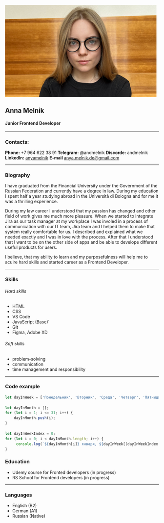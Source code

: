 ![фото](./img/cvphoto.jpg)
## Anna Melnik
#### Junior Frontend Developer
---
### Contacts:
**Phone:** +7 964 622 38 91
**Telegram:** @andmelnik
**Discorde:** andmelnik
**LinkedIn:** [anyamelnik](https://www.linkedin.com/in/anyamelnik/)
**E-mail** anya.melnik.de@gmail.com

---
### Biography
I have graduated from the Financial University under the Government of the Russian Federation and currently have a degree in law. During my education I spent half a year studying abroad in the Università di Bologna and for me it was a thrilling experience.

During my law career I understood that my passion has changed and other field of work gives me much more pleasure. When we started to integrate Jira as our task manager at my workplace I was involed in a process of communication with our IT team, Jira team and I helped them to make that system really comfortable for us. I described and explained what we needed exactly and I was in love with the process. After that I understood that I want to be on the other side of apps and be able to develope different useful products for users.

I believe, that my ability to learn and my purposefulness will help me to acuire hard skills and started career as a Frontend Developer. 

--- 

### Skills
###### Hard skills
* HTML
* CSS
* VS Code
* JavaScript (Base)`
* Git 
* Figma, Adobe XD

###### Soft skills
* problem-solving
* communication
* time management and responsibility
---

### Code example

```javascript
let dayInWeek = ['Понедельник', 'Вторник', 'Среда', 'Четверг', 'Пятница', 'Суббота', 'Воскресенье'];

let dayInMonth = [];
for (let i = 1; i <= 31; i++) {
    dayInMonth.push(i);
}

let dayInWeekIndex = 0;
for (let i = 0; i < dayInMonth.length; i++) {
     console.log(`${dayInMonth[i]} января, ${dayInWeek[(dayInWeekIndex + dayInMonth[i] - 1) % 7]}`);
}
```

### Education
* Udemy course for Fronted developers (in progress)
* RS School for Frontend developers (in progress)
---

### Languages 
* English (B2)
* German (A1)
* Russian (Native)
